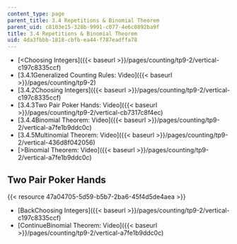 ```yaml
---
content_type: page
parent_title: 3.4 Repetitions & Binomial Theorem
parent_uid: c8103e15-328b-9991-c077-4e6c0892ba9f
title: 3.4 Repetitions & Binomial Theorem
uid: 4da3fbbb-1818-cbfb-ea44-f787eadffa78
---
```


*   [\<Choosing Integers]({{< baseurl >}}/pages/counting/tp9-2/vertical-c197c8335ccf)
*   [3.4.1Generalized Counting Rules: Video]({{< baseurl >}}/pages/counting/tp9-2)
*   [3.4.2Choosing Integers]({{< baseurl >}}/pages/counting/tp9-2/vertical-c197c8335ccf)
*   [3.4.3Two Pair Poker Hands: Video]({{< baseurl >}}/pages/counting/tp9-2/vertical-cb7317c8f4ec)
*   [3.4.4Binomial Theorem: Video]({{< baseurl >}}/pages/counting/tp9-2/vertical-a7fe1b9ddc0c)
*   [3.4.5Multinomial Theorem: Video]({{< baseurl >}}/pages/counting/tp9-2/vertical-436d8f042056)
*   [\>Binomial Theorem: Video]({{< baseurl >}}/pages/counting/tp9-2/vertical-a7fe1b9ddc0c)

Two Pair Poker Hands
--------------------

{{< resource 47a04705-5d59-b5b7-2ba6-45f4d5de4aea >}}

*   [BackChoosing Integers]({{< baseurl >}}/pages/counting/tp9-2/vertical-c197c8335ccf)
*   [ContinueBinomial Theorem: Video]({{< baseurl >}}/pages/counting/tp9-2/vertical-a7fe1b9ddc0c)